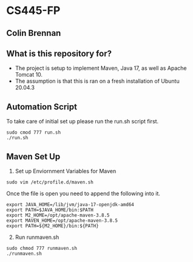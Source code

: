# CS445-FP
## Colin Brennan

## What is this repository for?
  - The project is setup to implement Maven, Java 17, as well as Apache Tomcat 10.
  - The assumption is that this is ran on a fresh installation of Ubuntu 20.04.3

## Automation Script
To take care of initial set up please run the run.sh script first.
```
sudo cmod 777 run.sh
./run.sh
```

## Maven Set Up

1. Set up Enviornment Variables for Maven
```
sudo vim /etc/profile.d/maven.sh
```

Once the file is open you need to append the following into it.
```
export JAVA_HOME=/lib/jvm/java-17-openjdk-amd64
export PATH=$JAVA_HOME/bin:$PATH
export M2_HOME=/opt/apache-maven-3.8.5
export MAVEN_HOME=/opt/apache-maven-3.8.5
export PATH=${M2_HOME}/bin:${PATH}
```

2. Run runmaven.sh 
```
sudo chmod 777 runmaven.sh
./runmaven.sh
```






